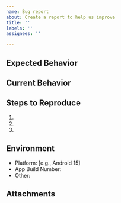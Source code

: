 ```yaml
---
name: Bug report
about: Create a report to help us improve
title: ''
labels: ''
assignees: ''

---
```


<!-- Provide a brief overview of the issue or feature request. -->

## Expected Behavior

<!-- Describe what you expected to happen. -->

## Current Behavior

<!-- Describe what is actually happening.  Include error messages, unexpected results, or deviations from the expected behavior. -->

## Steps to Reproduce

<!-- Provide a step-by-step guide for reproducing the issue. -->

1.
2.
3.

## Environment

*   Platform: [e.g., Android 15]
*   App Build Number: 
*   Other:

## Attachments

<!-- Add any files, screenshots, or screen recordings that might help diagnose the issue. -->
